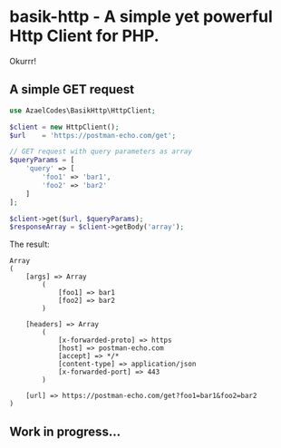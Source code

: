 # basik-http - A simple yet powerful Http Client for PHP.
Okurrr!

## A simple GET request
```php
use AzaelCodes\BasikHttp\HttpClient;

$client = new HttpClient();
$url    = 'https://postman-echo.com/get';

// GET request with query parameters as array
$queryParams = [
    'query' => [
        'foo1' => 'bar1',
        'foo2' => 'bar2'
    ]
];

$client->get($url, $queryParams);
$responseArray = $client->getBody('array');

```

The result:

```
Array
(
    [args] => Array
        (
            [foo1] => bar1
            [foo2] => bar2
        )

    [headers] => Array
        (
            [x-forwarded-proto] => https
            [host] => postman-echo.com
            [accept] => */*
            [content-type] => application/json
            [x-forwarded-port] => 443
        )

    [url] => https://postman-echo.com/get?foo1=bar1&foo2=bar2
)

```

## Work in progress...

 

